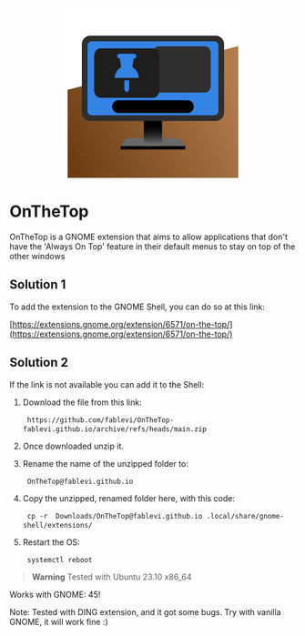 <p align='center'>
        <img src='./Screenshot.svg' width='300'>
</p>


# OnTheTop
OnTheTop is a GNOME extension that aims to allow applications that don't have the 'Always On Top' feature in their default menus to stay on top of the other windows

## Solution 1
To add the extension to the GNOME Shell, you can do so at this link: 

[https://extensions.gnome.org/extension/6571/on-the-top/](https://extensions.gnome.org/extension/6571/on-the-top/)

## Solution 2

If the link is not available you can add it to the Shell:
1. Download the file from this link:

        https://github.com/fablevi/OnTheTop-fablevi.github.io/archive/refs/heads/main.zip

2. Once downloaded unzip it.

3. Rename the name of the unzipped folder to: 
    
        OnTheTop@fablevi.github.io

4. Copy the unzipped, renamed folder here, with this code: 

        cp -r  Downloads/OnTheTop@fablevi.github.io .local/share/gnome-shell/extensions/

5. Restart the OS: 

        systemctl reboot

> **Warning**
> Tested with Ubuntu 23.10 x86_64 

Works with GNOME: 45!

Note: Tested with DING extension, and it got some bugs. Try with vanilla GNOME, it will work fine :)
